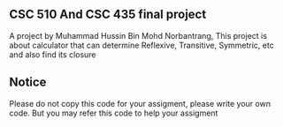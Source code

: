 ## CSC 510 And CSC 435 final project

A project by Muhammad Hussin Bin Mohd Norbantrang, This project is about calculator that can determine Reflexive, Transitive, Symmetric, etc and also find its closure

## Notice

Please do not copy this code for your assigment, please write your own code. But you may refer this code to help your assigment

